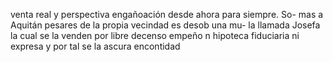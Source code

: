venta real y perspectiva engañoación desde ahora para siempre. So-
mas a Aquitán pesares de la propia vecindad es desob una mu-
la llamada Josefa la cual se la venden por libre decenso empeño
n hipoteca fiduciaria ni expresa y por tal se la ascura encontidad